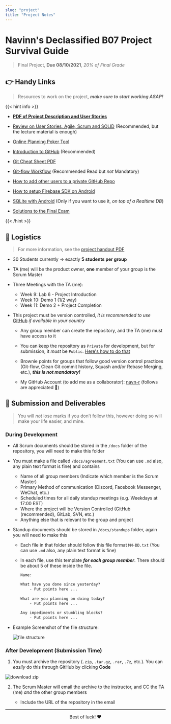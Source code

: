 ```yaml
---
slug: "project"
title: "Project Notes"
---
```


# Navinn's Declassified B07 Project Survival Guide

> Final Project, **Due 08/10/2021**, *20% of Final Grade*

## 👉 Handy Links

> Resources to work on the project, **_make sure to start working ASAP!_**

{{< hint info >}}

- **[PDF of Project Description and User Stories](https://q.utoronto.ca/courses/260774/files/21431879)**

- [Review on User Stories, Agile, Scrum and SOLID](https://navn.me/notes/CSCC01/final-review/) (Recommended, but the lecture material is enough)

- [Online Planning Poker Tool](https://www.votingpoker.com/)

- [Introduction to GitHub](https://lab.github.com/githubtraining/introduction-to-github) (Recommended)

- [Git Cheat Sheet PDF](https://education.github.com/git-cheat-sheet-education.pdf)

- [Git-flow Workflow](https://www.atlassian.com/git/tutorials/comparing-workflows/gitflow-workflow) (Recommended Read but *not* Mandatory)

- [How to add other users to a private GitHub Repo](https://docs.github.com/en/account-and-profile/setting-up-and-managing-your-github-user-account/managing-access-to-your-personal-repositories/inviting-collaborators-to-a-personal-repository)

- [How to setup Firebase SDK on Android](https://firebase.google.com/docs/android/setup)

- [SQLite with Android](https://developer.android.com/training/data-storage/room) (Only if you want to use it, *on top of a Realtime DB*)

- [Solutions to the Final Exam](http://private.navn.me/B07_S22Package.zip)

{{< /hint >}}


## 🚀 Logistics

> For more information, see the [project handout PDF](https://q.utoronto.ca/courses/226213/assignments/741736?module_item_id=3137904)

- 30 Students currently $\Rightarrow$ exactly **5 students per group**

- TA (me) will be the product owner, **one** member of your group is the Scrum Master

- Three Meetings with the TA (me):
	- Week 9: Lab 6 - Project Introduction
	- Week 10: Demo 1 (1/2 way)
	- Week 11: Demo 2 + Project Completion 

- This project must be version controlled, *it is recommended to use* [GitHub](https://github.com/) *if available in your country*
  - Any group member can create the repository, and the TA (me) must have access to it
  - You can keep the repository as `Private` for development, but for submission, it *must* be `Public`. [Here's how to do that](https://docs.github.com/en/repositories/managing-your-repositorys-settings-and-features/managing-repository-settings/setting-repository-visibility#changing-a-repositorys-visibility)
  
  - Brownie points for groups that follow good version control practices (Git-flow, Clean Git commit history, Squash and/or Rebase Merging, etc.), **_this is not mandatory!_**
  
  - My GitHub Account (to add me as a collaborator): [navn-r](https://github.com/navn-r) (follows are appreciated 🥺)
  
## 🎉 Submission and Deliverables

> You will *not* lose marks if you don’t follow this, however doing so will make your life easier, and mine.

### During Development

- All Scrum documents should be stored in the `/docs` folder of the repository, you will need to make this folder

- You must make a  file called `/docs/agreement.txt` (You can use `.md` also, any plain text format is fine) and contains

  - Name of all group members (Indicate which member is the Scrum Master)
  - Primary Method of communication (Discord, Facebook Messenger, WeChat, etc.)
  - Scheduled times for all daily standup meetings (e.g. Weekdays at 17:00 EST)
  - Where the project will be Version Controlled (GitHub (recommended), GitLab, SVN, etc.)
  - Anything else that is relevant to the group and project

- Standup documents should be stored in `/docs/standups` folder, again you will need to make this

  - Each file in that folder should follow this file format `MM-DD.txt` (You can use `.md` also, any plain text format is fine)

  - In each file, use this template **_for each group member_**. There should be about 5 of these inside the file.

    ```txt
    Name: 
    
    What have you done since yesterday?
    	- Put points here ...
     
    What are you planning on doing today?
    	- Put points here ...
    	
    Any impediments or stumbling blocks?
    	- Put points here ...
    ```

- Example Screenshot of the file structure:

  ![file structure](https://gcdnb.pbrd.co/images/seRegT6wL2E3.png?o=1)

  

### After Development (Submission Time)

1. You must archive the repository (`.zip`, `.tar.gz`, `.rar`, `.7z`, etc.). You can *easily* do this through GitHub by clicking **Code**

![download zip](https://i2.paste.pics/66c55ba6a2d72ec756f020e1190e7716.png)

2. The Scrum Master will email the archive to the instructor, and CC the TA (me) *and* the other group members 

	- Include the URL of the repository in the email


---

<div align="center">Best of luck! ❤️</div>


